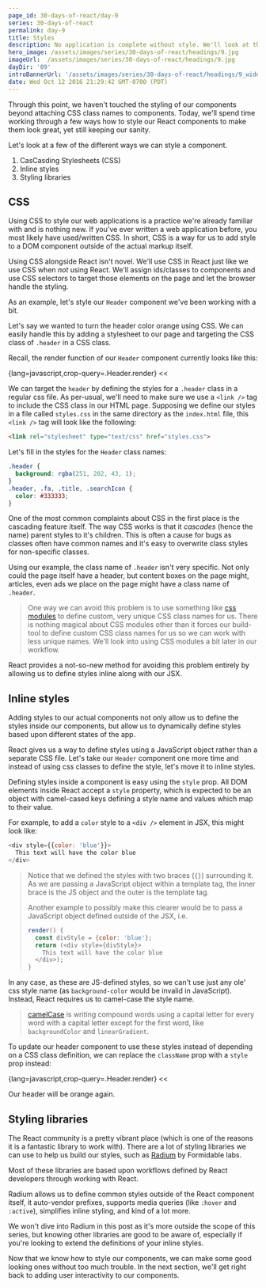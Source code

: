 ```yaml
---
page_id: 30-days-of-react/day-9
series: 30-days-of-react
permalink: day-9
title: Styles
description: No application is complete without style. We'll look at the different methods we can use to style our components, from traditional CSS to inline styling. 
hero_image: /assets/images/series/30-days-of-react/headings/9.jpg
imageUrl:  /assets/images/series/30-days-of-react/headings/9.jpg
dayDir: '09'
introBannerUrl: '/assets/images/series/30-days-of-react/headings/9_wide.jpg'
date: Wed Oct 12 2016 21:29:42 GMT-0700 (PDT)
---
```


Through this point, we haven't touched the styling of our components beyond attaching CSS class names to components. Today, we'll spend time working through a few ways how to style our React components to make them look great, yet still keeping our sanity.

Let's look at a few of the different ways we can style a component.

1. CasCasding Stylesheets (CSS)
2. Inline styles
3. Styling libraries

## CSS

Using CSS to style our web applications is a practice we're already familiar with and is nothing new. If you've ever written a web application before, you most likely have used/written CSS. In short, CSS is a way for us to add style to a DOM component outside of the actual markup itself.

Using CSS alongside React isn't novel. We'll use CSS in React just like we use CSS when _not_ using React. We'll assign ids/classes to components and use CSS selectors to target those elements on the page and let the browser handle the styling.

As an example, let's style our `Header` component we've been working with a bit.

<div id="demo1"></div>

Let's say we wanted to turn the header color orange using CSS. We can easily handle this by adding a stylesheet to our page and targeting the CSS class of `.header` in a CSS class. 

Recall, the render function of our `Header` component currently looks like this:

{lang=javascript,crop-query=.Header.render}
<<[](header1.js)

We can target the `header` by defining the styles for a `.header` class in a regular css file. As per-usual, we'll need to make sure we use a `<link />` tag to include the CSS class in our HTML page. Supposing we define our styles in a file called `styles.css` in the same directory as the `index.html` file, this `<link />` tag will look like the following:

```html
<link rel="stylesheet" type="text/css" href="styles.css">
```

Let's fill in the styles for the `Header` class names:

```css
.header {
  background: rgba(251, 202, 43, 1);
}
.header, .fa, .title, .searchIcon {
  color: #333333;
}
```

<div id="demo2"></div>

One of the most common complaints about CSS in the first place is the cascading feature itself. The way CSS works is that it _cascades_ (hence the name) parent styles to it's children. This is often a cause for bugs as classes often have common names and it's easy to overwrite class styles for non-specific classes. 

Using our example, the class name of `.header` isn't very specific. Not only could the page itself have a header, but content boxes on the page might, articles, even ads we place on the page might have a class name of `.header`. 

> One way we can avoid this problem is to use something like [css modules](https://glenmaddern.com/articles/css-modules) to define custom, very unique CSS class names for us.
> There is nothing magical about CSS modules other than it forces our build-tool to define custom CSS class names for us so we can work with less unique names. 
> We'll look into using CSS modules a bit later in our workflow. 

React provides a not-so-new method for avoiding this problem entirely by allowing us to define styles inline along with our JSX.

## Inline styles

Adding styles to our actual components not only allow us to define the styles inside our components, but allow us to dynamically define styles based upon different states of the app. 

React gives us a way to define styles using a JavaScript object rather than a separate CSS file. Let's take our `Header` component one more time and instead of using css classes to define the style, let's move it to inline styles.

Defining styles inside a component is easy using the `style` prop. All DOM elements inside React accept a `style` property, which is expected to be an object with camel-cased keys defining a style name and values which map to their value. 

For example, to add a `color` style to a `<div />` element in JSX, this might look like:

```javascript
<div style={{color: 'blue'}}>
  This text will have the color blue
</div>
```

<div id="blueTextDemo"></div>

> Notice that we defined the styles with two braces (`{}`) surrounding it. As we are passing a JavaScript object within a template tag, the inner brace is the JS object and the outer is the template tag.
>
> Another example to possibly make this clearer would be to pass a JavaScript object defined outside of the JSX, i.e.
>
> ```javascript
> render() {
>   const divStyle = {color: 'blue'};
>   return (<div style={divStyle}>
>     This text will have the color blue
>   </div>);
> }
> ```

In any case, as these are JS-defined styles, so we can't use just any ole' css style name (as `background-color` would be invalid in JavaScript). Instead, React requires us to camel-case the style name. 

> [camelCase](https://en.wikipedia.org/wiki/CamelCase) is writing compound words using a capital letter for every word with a capital letter except for the first word, like `backgroundColor` and `linearGradient`.

To update our header component to use these styles instead of depending on a CSS class definition, we can replace the `className` prop with a `style` prop instead:

{lang=javascript,crop-query=.Header.render}
<<[](inline-header.js)

Our header will be orange again.

<div id="demo3"></div>

## Styling libraries

The React community is a pretty vibrant place (which is one of the reasons it is a fantastic library to work with). There are a lot of styling libraries we can use to help us build our styles, such as [Radium](https://formidable.com/open-source/radium/) by Formidable labs. 

Most of these libraries are based upon workflows defined by React developers through working with React. 

Radium allows us to define common styles outside of the React component itself, it auto-vendor prefixes, supports media queries (like `:hover` and `:active`), simplifies inline styling, and kind of a lot more. 

We won't dive into Radium in this post as it's more outside the scope of this series, but knowing other libraries are good to be aware of, especially if you're looking to extend the definitions of your inline styles.

Now that we know how to style our components, we can make some good looking ones without too much trouble. In the next section, we'll get right back to adding user interactivity to our components.
